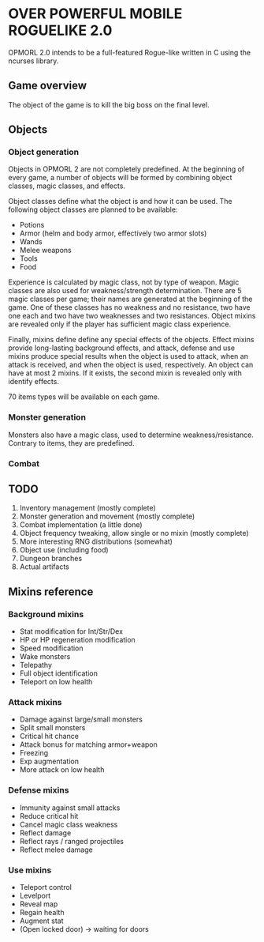 # OVER POWERFUL MOBILE ROGUELIKE 2.0

OPMORL 2.0 intends to be a full-featured Rogue-like written in C using the ncurses library.

## Game overview

The object of the game is to kill the big boss on the final level.

## Objects

### Object generation

Objects in OPMORL 2 are not completely predefined. At the beginning of every game, a number of objects will be formed
by combining object classes, magic classes, and effects.

Object classes define what the object is and how it can be used. The following object classes are planned to be
available:

 * Potions
 * Armor (helm and body armor, effectively two armor slots)
 * Wands
 * Melee weapons
 * Tools
 * Food
 
Experience is calculated by magic class, not by type of weapon. Magic classes are also used for weakness/strength determination. 
There are 5 magic classes per game; their names are generated at the beginning of the game. One of these classes
has no weakness and no resistance, two have one each and two have two weaknesses and two resistances.
Object mixins are revealed only if the player has sufficient magic class experience.

Finally, mixins define define any special effects of the objects. Effect mixins provide long-lasting background effects,
and attack, defense and use mixins produce special results when the object is used to attack, when an attack is
received, and when the object is used, respectively. An object can have at most 2 mixins. If it exists,
the second mixin is revealed only with identify effects.

70 items types will be available on each game.

### Monster generation

Monsters also have a magic class, used to determine weakness/resistance.
Contrary to items, they are predefined.

### Combat

## TODO

1. Inventory management (mostly complete)
3. Monster generation and movement (mostly complete)
4. Combat implementation (a little done)
5. Object frequency tweaking, allow single or no mixin (mostly complete)
6. More interesting RNG distributions (somewhat)
7. Object use (including food)
8. Dungeon branches
9. Actual artifacts

## Mixins reference

### Background mixins

 * Stat modification for Int/Str/Dex
 * HP or HP regeneration modification
 * Speed modification
 * Wake monsters
 * Telepathy
 * Full object identification
 * Teleport on low health

### Attack mixins
 
 * Damage against large/small monsters
 * Split small monsters
 * Critical hit chance
 * Attack bonus for matching armor+weapon
 * Freezing
 * Exp augmentation
 * More attack on low health
 
### Defense mixins

 * Immunity against small attacks
 * Reduce critical hit
 * Cancel magic class weakness
 * Reflect damage
 * Reflect rays / ranged projectiles
 * Reflect melee damage

### Use mixins

 * Teleport control
 * Levelport
 * Reveal map
 * Regain health
 * Augment stat
 * (Open locked door) -> waiting for doors
